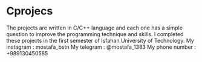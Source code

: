 # Cprojecs
The projects are written in C/C++ language and each one has a simple question to improve the programming technique and skills. I completed these projects in the first semester of Isfahan University of Technology.
My instagram : mostafa_bstn
My telegram : @mostafa_1383
My phone number : +989130450585
